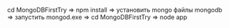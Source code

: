 cd MongoDBFirstTry  =>
npm install  =>
установить mongo файлы mongodb =>
запустить mongod.exe => 
cd MongoDBFirstTry =>
node app